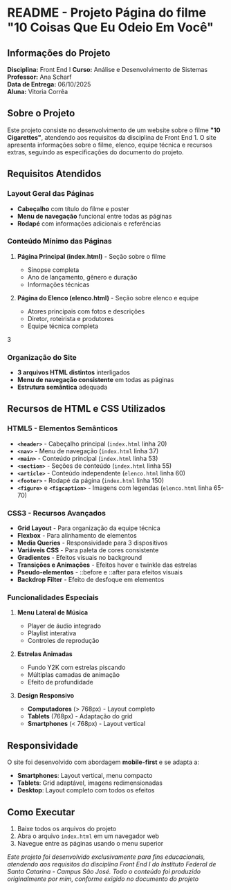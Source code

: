 # README - Projeto Página do filme "10 Coisas Que Eu Odeio Em Você"

##  Informações do Projeto
**Disciplina:** Front End I 
**Curso:** Análise e Desenvolvimento de Sistemas  
**Professor:** Ana Scharf  
**Data de Entrega:** 06/10/2025  
**Aluna:** Vitoria Corrêa

## Sobre o Projeto
Este projeto consiste no desenvolvimento de um website sobre o filme **"10 Cigarettes"**, atendendo aos requisitos da disciplina de Front End 1. O site apresenta informações sobre o filme, elenco, equipe técnica e recursos extras, seguindo as especificações do documento do projeto.

## Requisitos Atendidos

### Layout Geral das Páginas
- **Cabeçalho** com título do filme e poster 
- **Menu de navegação** funcional entre todas as páginas 
- **Rodapé** com informações adicionais e referências 

###  Conteúdo Mínimo das Páginas
1. **Página Principal (index.html)** - Seção sobre o filme
   - Sinopse completa
   - Ano de lançamento, gênero e duração
   - Informações técnicas

2. **Página do Elenco (elenco.html)** - Seção sobre elenco e equipe
   - Atores principais com fotos e descrições
   - Diretor, roteirista e produtores
   - Equipe técnica completa

3
### Organização do Site
- **3 arquivos HTML distintos** interligados
- **Menu de navegação consistente** em todas as páginas
- **Estrutura semântica** adequada

##  Recursos de HTML e CSS Utilizados

### HTML5 - Elementos Semânticos
- **`<header>`** - Cabeçalho principal (`index.html` linha 20)
- **`<nav>`** - Menu de navegação (`index.html` linha 37)
- **`<main>`** - Conteúdo principal (`index.html` linha 53)
- **`<section>`** - Seções de conteúdo (`index.html` linha 55)
- **`<article>`** - Conteúdo independente (`elenco.html` linha 60)
- **`<footer>`** - Rodapé da página (`index.html` linha 150)
- **`<figure>`** e **`<figcaption>`** - Imagens com legendas (`elenco.html` linha 65-70)

### CSS3 - Recursos Avançados
- **Grid Layout** - Para organização da equipe técnica 
- **Flexbox** - Para alinhamento de elementos 
- **Media Queries** - Responsividade para 3 dispositivos 
- **Variáveis CSS** - Para paleta de cores consistente 
- **Gradientes** - Efeitos visuais no background 
- **Transições e Animações** - Efeitos hover e twinkle das estrelas 
- **Pseudo-elementos** - ::before e ::after para efeitos visuais 
- **Backdrop Filter** - Efeito de desfoque em elementos 

###  Funcionalidades Especiais
1. **Menu Lateral de Música** 
   - Player de áudio integrado
   - Playlist interativa
   - Controles de reprodução

2. **Estrelas Animadas** 
   - Fundo Y2K com estrelas piscando
   - Múltiplas camadas de animação
   - Efeito de profundidade

3. **Design Responsivo**
   - **Computadores** (> 768px) - Layout completo
   - **Tablets** (768px) - Adaptação do grid
   - **Smartphones** (< 768px) - Layout vertical

## Responsividade

O site foi desenvolvido com abordagem **mobile-first** e se adapta a:

- **Smartphones**: Layout vertical, menu compacto
- **Tablets**: Grid adaptável, imagens redimensionadas
- **Desktop**: Layout completo com todos os efeitos

## Como Executar
1. Baixe todos os arquivos do projeto
2. Abra o arquivo `index.html` em um navegador web
3. Navegue entre as páginas usando o menu superior



*Este projeto foi desenvolvido exclusivamente para fins educacionais, atendendo aos requisitos da disciplina Front End I do Instituto Federal de Santa Catarina - Campus São José. Todo o conteúdo foi produzido originalmente por mim, conforme exigido no documento do projeto*